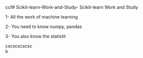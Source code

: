 ccf# Scikit-learn-Work-and-Study-
Scikit-learn Work and Study 

1- All the work of machine learning

2- You need to know numpy, pandas
        
3- You also know the statistit                                                
                                                       
cscscscscsc            
 b
        
         
         
